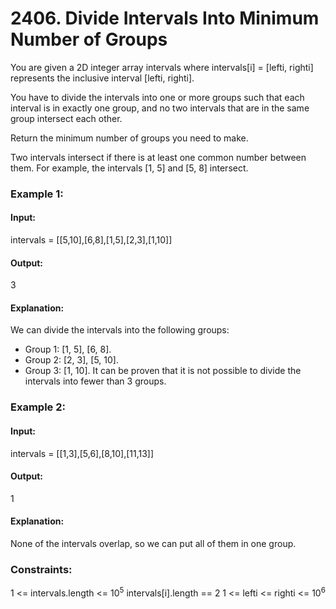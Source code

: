 # 2406. Divide Intervals Into Minimum Number of Groups
You are given a 2D integer array intervals where intervals[i] = [lefti, righti] represents the inclusive interval [lefti, righti].

You have to divide the intervals into one or more groups such that each interval is in exactly one group, and no two intervals that are in the same group intersect each other.

Return the minimum number of groups you need to make.

Two intervals intersect if there is at least one common number between them. For example, the intervals [1, 5] and [5, 8] intersect.

### Example 1:
#### Input:
intervals = [[5,10],[6,8],[1,5],[2,3],[1,10]]
#### Output:
3
#### Explanation:
We can divide the intervals into the following groups:
- Group 1: [1, 5], [6, 8].
- Group 2: [2, 3], [5, 10].
- Group 3: [1, 10].
It can be proven that it is not possible to divide the intervals into fewer than 3 groups.

### Example 2:
#### Input:
intervals = [[1,3],[5,6],[8,10],[11,13]]
#### Output: 
1
#### Explanation:
None of the intervals overlap, so we can put all of them in one group.
 
### Constraints:
1 <= intervals.length <= $`10^5`$
intervals[i].length == 2
1 <= lefti <= righti <= $`10^6`$

